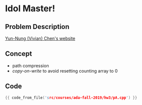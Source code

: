 # Idol Master!

## Problem Description

[Yun-Nung (Vivian) Chen's website](https://www.csie.ntu.edu.tw/~yvchen/f108-ada/doc/ada19-hw3.pdf)

## Concept

+ path compression
+ *copy-on-write* to avoid resetting counting array to 0

## Code
```cpp
{{ code_from_file('src/courses/ada-fall-2019/hw3/pA.cpp') }}
```

